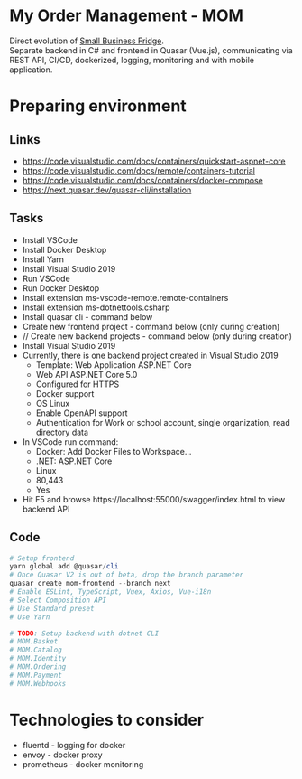 # My Order Management - MOM

Direct evolution of [Small Business Fridge](https://github.com/houby-studio/small-business-fridge).  
Separate backend in C# and frontend in Quasar (Vue.js), communicating via REST API, CI/CD, dockerized, logging, monitoring and with mobile application.

# Preparing environment

## Links

- https://code.visualstudio.com/docs/containers/quickstart-aspnet-core
- https://code.visualstudio.com/docs/remote/containers-tutorial
- https://code.visualstudio.com/docs/containers/docker-compose
- https://next.quasar.dev/quasar-cli/installation

## Tasks

- Install VSCode
- Install Docker Desktop
- Install Yarn
- Install Visual Studio 2019
- Run VSCode
- Run Docker Desktop
- Install extension ms-vscode-remote.remote-containers
- Install extension ms-dotnettools.csharp
- Install quasar cli - command below
- Create new frontend project - command below (only during creation)
- // Create new backend projects - command below (only during creation)
- Install Visual Studio 2019
- Currently, there is one backend project created in Visual Studio 2019
  - Template: Web Application ASP.NET Core
  - Web API ASP.NET Core 5.0
  - Configured for HTTPS
  - Docker support
  - OS Linux
  - Enable OpenAPI support
  - Authentication for Work or school account, single organization, read directory data
- In VSCode run command:
  - Docker: Add Docker Files to Workspace... 
  - .NET: ASP.NET Core
  - Linux
  - 80,443
  - Yes
- Hit F5 and browse https://localhost:55000/swagger/index.html to view backend API

## Code

```powershell
# Setup frontend
yarn global add @quasar/cli
# Once Quasar V2 is out of beta, drop the branch parameter
quasar create mom-frontend --branch next
# Enable ESLint, TypeScript, Vuex, Axios, Vue-i18n
# Select Composition API
# Use Standard preset
# Use Yarn

# TODO: Setup backend with dotnet CLI
# MOM.Basket
# MOM.Catalog
# MOM.Identity
# MOM.Ordering
# MOM.Payment
# MOM.Webhooks
```

# Technologies to consider

- fluentd - logging for docker
- envoy - docker proxy
- prometheus - docker monitoring